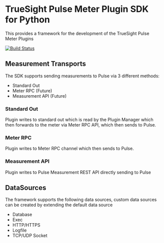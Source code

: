 TrueSight Pulse Meter Plugin SDK for Python
===========================================

This provides a framework for the development of the TrueSight Pulse Meter Plugins

[![Build Status](https://travis-ci.org/boundary/meter-plugin-sdk-python.svg?branch=develop)](https://travis-ci.org/boundary/meter-plugin-sdk-python)


Measurement Transports
----------------------

The SDK supports sending measurements to Pulse via 3 different methods:

- Standard Out
- Meter RPC (Future)
- Measurement API (Future)

### Standard Out

Plugin writes to standard out which is read by the Plugin Manager which then forwards to the meter via Meter RPC API, which then sends to Pulse.

### Meter RPC

Plugin writes to Meter RPC channel which then sends to Pulse.

### Measurement API

Plugin writes to Pulse Measurement REST API directly sending to Pulse

DataSources
-----------

The framework supports the following data sources, custom data sources can be created by extending the default data source

- Database
- Exec
- HTTP/HTTPS
- Logfile
- TCP/UDP Socket
